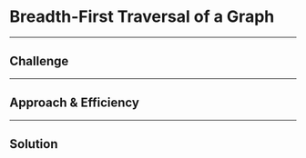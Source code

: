 # Breadth-First Traversal of a Graph

---

## Challenge

---

## Approach & Efficiency

---

## Solution
